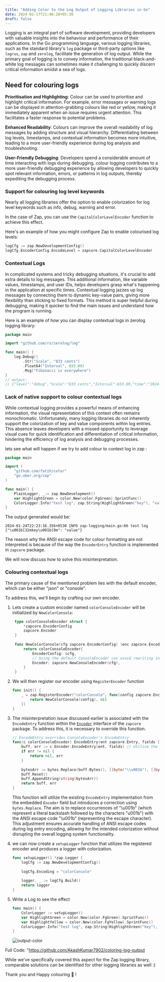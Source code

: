 ```yaml
---
title: "Adding Color to the Log Output of Logging Libraries in Go"
date: 2024-02-17T21:46:28+05:30
draft: false
---
```

Logging is an integral part of software development, providing developers with valuable insights into the behaviour and performance of their applications. In the Go programming language, various logging libraries, such as the standard library's `log` package or third-party options like `logrus`, `zap` and `zerolog`, facilitate the generation of log output. While the primary goal of logging is to convey information, the traditional black-and-white log messages can sometimes make it challenging to quickly discern critical information amidst a sea of logs.

## Need for colouring logs

**Prioritisation and Highlighting**: Colour can be used to prioritise and highlight critical information. For example, error messages or warning logs can be displayed in attention-grabbing colours like red or yellow, making it immediately apparent when an issue requires urgent attention. This facilitates a faster response to potential problems.

**Enhanced Readability**: Colours can improve the overall readability of log messages by adding structure and visual hierarchy. Differentiating between log levels, timestamps, and contextual information becomes more intuitive, leading to a more user-friendly experience during log analysis and troubleshooting.

**User-Friendly Debugging**: Developers spend a considerable amount of time interacting with logs during debugging. colour logging contributes to a more user-friendly debugging experience by allowing developers to quickly spot relevant information, errors, or patterns in log outputs, thereby expediting the debugging process.

### Support for colouring log level keywords

Nearly all logging libraries offer the option to enable colorization for log level keywords such as info, debug, warning and error.

In the case of Zap, you can use the `CapitalColorLevelEncoder` function to achieve this effect.

Here's an example of how you might configure Zap to enable colourised log levels:

```go
logCfg := zap.NewDevelopmentConfig()
logCfg.EncoderConfig.EncodeLevel = zapcore.CapitalColorLevelEncoder
```

### Contextual Logs

In complicated systems and tricky debugging situations, it's crucial to add extra details to log messages. This additional information, like variable values, timestamps, and user IDs, helps developers grasp what's happening in the application at specific times. Contextual logging jazzes up log messages by connecting them to dynamic key-value pairs, giving more flexibility than sticking to fixed formats. This method is super helpful during debugging, making it quicker to find the main issues and understand how the program is running.

Here is an example of how you can display contextual logs in zerolog logging library:


```go
package main

import "github.com/rs/zerolog/log"

func main() {
    log.Debug()
        .Str("Scale", "833 cents")
        .Float64("Interval", 833.09)
        .Msg("Fibonacci is everywhere")
}
// output:
// {"level":"debug","Scale":"833 cents","Interval":833.09,"time":"2024-01-24T22:01:03+05:30","message":"Fibonacci is everywhere"}
```

### Lack of native support to colour contextual logs

While contextual logging provides a powerful means of enhancing information, the visual representation of this context often remains monochromatic. Unfortunately, many logging libraries do not inherently support the colorization of key and value components within log entries. This absence leaves developers with a missed opportunity to leverage visual cues for quick identification and differentiation of critical information, hindering the efficiency of log analysis and debugging processes.

lets see what will happen if we try to add colour to context log in zap :

```go
package main

import (
    "github.com/fatih/color"
    "go.uber.org/zap"
)

func main() {
    PlainLogger, _:= zap.NewDevelopment()
    var HighlightGreen = color.New(color.FgGreen).SprintFunc()
    ColorLogger.Info("test log", zap.String(HighlightGreen("key"), "value"))
}
```

The output generated would be:

```shell
2024-01-24T22:23:16.356+0530 INFO zap-logging/main.go:66 test log {"\u001b[32mkey\u001b[0m": "value"}
```

The reason why the ANSI escape code for colour formatting are not interpreted is because of the way the `EncoderEntry` function is implemented in `zapcore` package.

We will now discuss how to solve this misinterpretation.

### Colouring contextual logs

The primary cause of the mentioned problem lies with the default encoder, which can be either "json" or "console".

To address this, we'll begin by crafting our own encoder.

1. Lets create a custom encoder named `colorConsoleEncoder` will be initialized by `NewColorConsole`:
   
   ```go
    type colorConsoleEncoder struct {
        *zapcore.EncoderConfig
        zapcore.Encoder
    }
    
    func NewColorConsole(cfg zapcore.EncoderConfig) (enc zapcore.Encoder) {
        return colorConsoleEncoder{
            EncoderConfig: &cfg,
            // Using the default ConsoleEncoder can avoid rewriting interfaces such as ObjectEncoder
            Encoder: zapcore.NewConsoleEncoder(cfg),
        }
    }
    ```
    
2. We will then register our encoder using `RegisterEncoder` function
    ```go
    func init() {
        _ = zap.RegisterEncoder("colorConsole", func(config zapcore.EncoderConfig) (zapcore.Encoder, error) {
            return NewColorConsole(config), nil
        })
    }
    ```
3. 
    The misinterpretation issue discussed earlier is associated with the `EncodeEntry` function within the [`Encoder`]("https://pkg.go.dev/go.uber.org/zap/zapcore#Encoder") interface of the `zapcore` package. To address this, it is necessary to override this function.
    ```go
    // EncodeEntry overrides ConsoleEncoder's EncodeEntry
    func(c colorConsoleEncoder) EncodeEntry(ent zapcore.Entry, fields []zapcore.Field) (buf *buffer.Buffer, err error) {
        buff, err := c.Encoder.EncodeEntry(ent, fields) // Utilize the existing implementation of zap
        if err != nil {
            return nil, err
        }
        
        bytesArr := bytes.Replace(buff.Bytes(), []byte("\\u001b"), []byte("\u001b"), -1)
        buff.Reset()
        buff.AppendString(string(bytesArr))
        return buff, err
    }
    ```
    
    This function will utilize the existing `EncodeEntry` implementation from the embedded `Encoder` field but introduces a correction using `bytes.Replace`. The aim is to replace occurrences of "\\u001b" (which represent a literal backslash followed by the characters "u001b") with the ANSI escape code "\u001b" (representing the escape character). This adjustment ensures accurate handling of ANSI escape codes during log entry encoding, allowing for the intended colorization without disrupting the overall logging system functionality.
    
4. 
    we can now create a `setupLogger` function that utilizes the registered encoder and produces a logger with colorization.
    ```go
    func setupLogger() *zap.Logger {
        logCfg := zap.NewDevelopmentConfig()
        
        logCfg.Encoding = "colorConsole"
        
        logger, _ := logCfg.Build()
        return logger
    }
    ```

5. Write a Log to see the effect
    ```go
    func main() {     
        ColorLogger := setupLogger()
        var HighlightGreen = color.New(color.FgGreen).SprintFunc()
        var HighlightYellow = color.New(color.FgYellow).SprintFunc()
        ColorLogger.Info("test log", zap.String(HighlightGreen("key"), HighlightYellow("value")))
    }
    ```
    ![output-color](/ouput-colorlog.png)
    
Full Code: "https://github.com/AkashKumar7902/coloring-log-output

While we've specifically covered this aspect for the Zap logging library, comparable solutions can be identified for other logging libraries as well :)

Thank you and Happy colouring 🎨 !